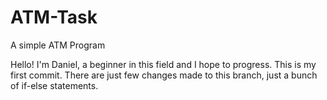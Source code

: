 # ATM-Task
A simple ATM Program

Hello! I'm Daniel, a beginner in this field and I hope to progress. This is my first commit.
 There are just few changes made to this branch, just a bunch of if-else statements.
